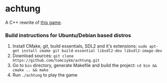 # achtung

A C++ rewrite of [this game](https://en.wikipedia.org/wiki/Achtung,_die_Kurve!).

### Build instructions for Ubuntu/Debian based distros

1. Install CMake, git, build essentials, SDL2 and it's extensions: `sudo apt-get install cmake git build-essential libsdl2-dev libsdl2-image-dev`
2. Download sources: `git clone https://github.com/tomczykm/achtung.git`
3. Go to `bin` directory, generate Makefile and build the project: `cd bin && cmake .. && make`
4. Run `./achtung` to play the game
